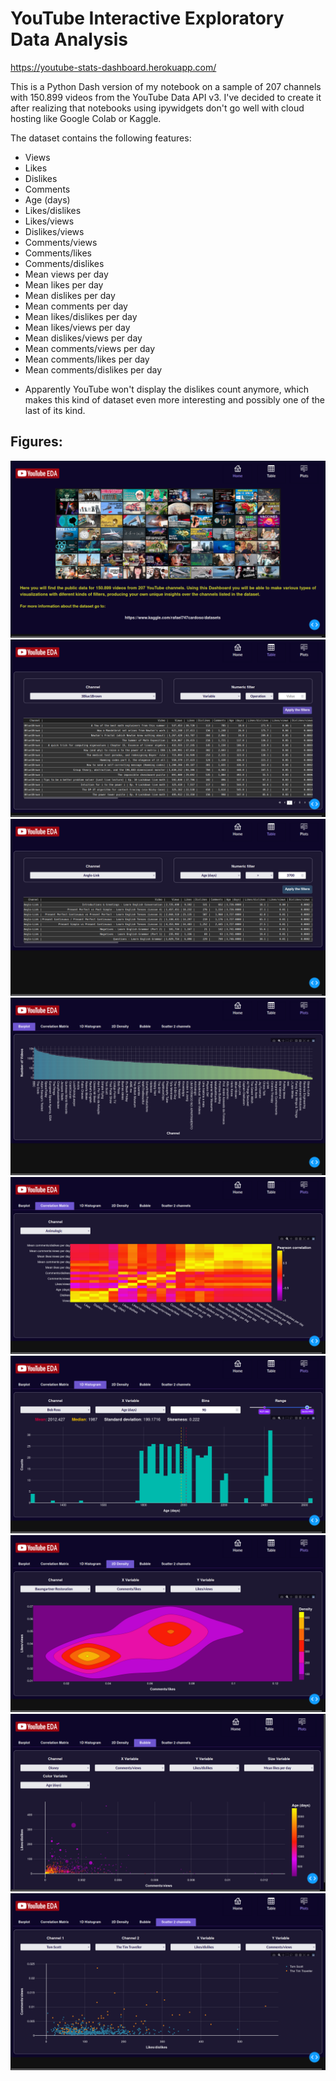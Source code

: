 
# YouTube Interactive Exploratory Data Analysis

https://youtube-stats-dashboard.herokuapp.com/

This is a Python Dash version of my notebook on a sample of 207 channels with 150.899 videos from the YouTube Data API v3.
I've decided to create it after realizing that notebooks using ipywidgets don't go well with cloud hosting like Google Colab or Kaggle.

The dataset contains the following features:
- Views
- Likes
- Dislikes
- Comments
- Age (days)
- Likes/dislikes
- Likes/views
- Dislikes/views
- Comments/views
- Comments/likes
- Comments/dislikes
- Mean views per day
- Mean likes per day
- Mean dislikes per day
- Mean comments per day
- Mean likes/dislikes per day
- Mean likes/views per day
- Mean dislikes/views per day
- Mean comments/views per day
- Mean comments/likes per day
- Mean comments/dislikes per day

* Apparently YouTube won't display the dislikes count anymore, which makes this kind of dataset even more interesting and possibly one of the last of its kind.

## Figures:

![screen 1](figs/screens/screen_home.png)
![screen 2](figs/screens/screen_table_1.png)
![screen 3](figs/screens/screen_table_2.png)
![screen 4](figs/screens/screen_plots_1.png)
![screen 5](figs/screens/screen_plots_2.png)
![screen 6](figs/screens/screen_plots_3.png)
![screen 7](figs/screens/screen_plots_4.png)
![screen 8](figs/screens/screen_plots_5.png)
![screen 9](figs/screens/screen_plots_6.png)




